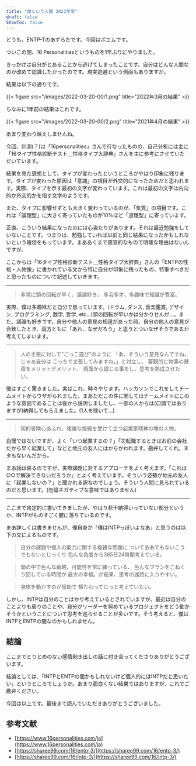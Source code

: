 ```yaml
---
title: "僕という人間 2022年版"
draft: false
ShowToc: false
---
```


どうも。ENTP-Tのあずらたです。今回はポエムです。

ついこの間、16 Personalitiesというものを1年ぶりにやりました。

きっかけは自分がとあることから逃げてしまったことです。自分はどんな人間なのか改めて認識したかったのです。現実逃避という側面もありますが。

結果は以下の通りです。

{{< figure src="/images/2022-03-20-00/1.png" title="2022年3月の結果" >}}

ちなみに1年前の結果はこれです。

{{< figure src="/images/2022-03-20-00/2.png" title="2021年4月の結果" >}}

あまり変わり映えしませんね。

今回、計測(？)は「16personalities」さんで行なったものの、自己分析には主に「16タイプ性格診断テスト＿性格タイプ大辞典」さんを主に参考にさせていただいています。

結果を見た感想として、タイプが変わったというところがやはり印象に残ります。タイプが変わった原因は「意識」の項目が外交的になったためだと思われます。実際、タイプを示す最初の文字が変わっています。これは最初の文字は内向的か外交的かを指す文字のようです。

また、タイプに影響せずとも大きく変わっているのが、「気質」の項目です。これは「論理型」に大きく寄っていたものが10%ほど「道理型」に寄っています。

正直、こういう結果になったのには心当たりがあります。それは最近勉強をしていないことです。つまりは、勉強していれば以前と同じ結果になったかもしれないという確信をもっています。まああくまで感覚的なもので明確な理由はないんですが。

ここからは「16タイプ性格診断テスト＿性格タイプ大辞典」さんの「ENTPの性格・人物像」に書かれている文から特に自分が印象に残ったもの、特筆すべきだと思ったものについて記述していきます。

---

> 非常に頭の回転が早く、議論好き。
多芸多才、多趣味で知識が豊富。

実際、僕は多趣味だと自分で思っています。(ドラム, ダンス, 音楽鑑賞, デザイン, プログラミング, 数学, 哲学, etc...)頭の回転が早いかは分かりせんが...。また、議論も好きです。自分や他人の意見の相違があった時、自分の他人の意見が合致したとき、両方ともに「あれ、なぜだろう」と思うとついなぜそうであるか考えてしまいます。

---

> 人の主張に対して”ごっこ遊び”のように
> 「あ、そういう意見なんですね、じゃあ自分は
> こっちで主張してみますね。」と対立し、
> 客観的に物事の賛否をメリットデメリット、
> 両面から論じる事をし、思考を熟成させたい。

僕はすごく驚きました。実はこれ、時々やります。ハッカソンでこれをしてチームメイトからウザがられました。まあただこの件に関してはチームメイトにこのような意図であることは後から説明しましたし、一部の人からは(口頭ではありますが)納得してもらえました。(1人を除いて...)

---

> 知的冒険心あふれ、複雑な挑戦を受けて立つ起業家精神の塊の人物。

自慢ではないですが、よく「いつ起業するの？」「次転職するときはお前の会社だから早く起業して」などと地元の友人にはからかわれます。勘弁してくれ。ネタもないんだから。

まあ話は戻るのですが、実際課題に対するアプローチをよく考えます。「これは○○で解決できないだろうか」とよく考えています。そういう姿勢が地元の友人に「起業しないの？」と聞かれる訳なのでしょう。そういう人間に見られているのだと思います。(勿論ネガティブな意味ではありません)

---

ここまで肯定的に書いてきましたが、やはり若干納得いっていない部分というか、INTPがものすごく腑に落ちているのです。

まあ詳しくは書きませんが、僕自身が「僕はINTPっぽいよなあ」と思うのは以下の文によるものです。

> 自分の課題や個人の能力に関する複雑な問題に
> ついてああでもないこうでもないとじっくり
> 色んな角度から365日24時間考えている。

> 頭の中で色んな戦略、可能性を常に練っている、
> 色んなプランをこねくり回している時間が
> 最大の幸福。が結果、思考の迷路に入りやすい。

> 身体を動かすのが億劫で
> 横たわってじっと考えていたい。

しかし、INTPは自分のことばかり考えているとされていますが、最近は自分のことよりも周りのことや、自分がリーダーを努めているプロジェクトをどう動かそうかということについて思考を巡らせることが多いです。そう考えると、僕はINTPとENTPの間なのかもしれません。

## 結論

ここまでとりとめのない感情剥き出しの話に付き合ってくださりありがとうございます。

結論としては、「INTPとENTPの間かもしれないけど個人的にはINTPだと思いたい」というところでしょうか。あまり面白くない結果ではありますが、これでご勘弁ください。

今回は以上です。最後まで読んでいただきありがとうございました。

## 参考文献

- [https://www.16personalities.com/ja](https://www.16personalities.com/ja)
- [https://sharee99.com/16/entp-3/](https://sharee99.com/16/entp-3/)
- [https://sharee99.com/16/intp-3/](https://sharee99.com/16/intp-3/)
